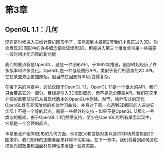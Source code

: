# 第3章

## OpenGL 1.1：几何

现在是时候进入三维计算机图形学了，虽然直到本章第2节我们才真正进入3D。你会发现2D图形中的许多概念都会延续到3D，但是进入第三个维度会带来一些需要一段时间才能习惯的新功能

我们的重点将是OpenGL，这是一种图形API，于1992年推出，自那时起经历了许多版本和许多变化。OpenGL是一种低级图形API，类似于我们所涵盖的2D API。它在某些方面更加原始，但当然它因支持3D而变得复杂。

在接下来的两章中，讨论仅限于OpenGL 1.1。OpenGL 1.1是一个很大的API，我们只会覆盖它的一部分。目标是引入3D图形概念，而不是完全覆盖API。我们在这里介绍的重要部分已从最现代版本的OpenGL中删除。然而，纯粹形式的现代OpenGL具有非常陡峭的初始学习曲线，并且对于第一次遇到3D图形的人来说它实际上不是一个好的起点。需要一些额外的支持 - 如果不是OpenGL 1.1那么一些类似的框架。由于OpenGL 1.1仍然受支持，至少在OpenGL的所有桌面实现中，它都是一个合理的起点。

本章重点介绍3D图形的几何方面，例如定义和变换对象以及将3D场景投影到2D图像中。我们制作的图像看起来非常不切实际。在下一章中，我们将看到如何通过模拟光照效果和曲面材质特性来增加一些真实感。
